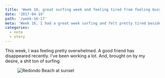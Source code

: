 ```yaml
---
title: 'Week 16, great surfing week and feeling tired from feeling busy'
date: '2017-04-19'
path: '/week-16-17'
meta: 'Week 16, I had a great week surfing and felt pretty tired besides that.'
categories:
  - note
  - story
---
```


This week, I was feeling pretty overwhelmed. A good friend has disappeared recently. I've been working a lot. And, brought on by my desire, a shit ton of surfing.

<figure>
  <img src="https://yowainwright.imgix.net/wk-16/redondo.jpg?w=800&h=800&crop=focalpoint&auto=format" alt="Redondo Beach at sunset" />
</figure>
